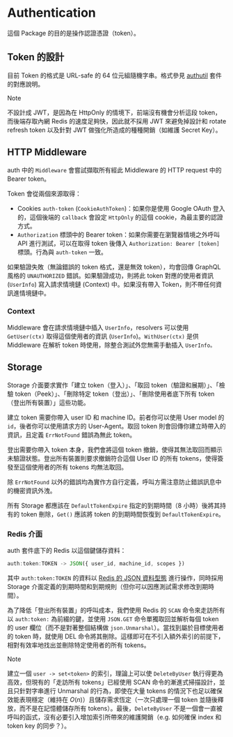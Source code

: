 # Authentication

這個 Package 的目的是操作認證憑證（token）。

## Token 的設計

目前 Token 的格式是 URL-safe 的 64 位元組隨機字串。格式參見 [authutil](../authutil/README.md) 套件的對應說明。

> [!NOTE]
> 不設計成 JWT，是因為在 HttpOnly 的情境下，前端沒有機會分析這段 token，而後端存取內網 Redis 的速度足夠快，因此就不採用 JWT 來避免掉設計和 rotate refresh token 以及針對 JWT 做強化所造成的種種開銷（如維護 Secret Key）。

## HTTP Middleware

auth 中的 `Middleware` 會嘗試擷取所有經此 Middleware 的 HTTP request 中的 Bearer token。

Token 會從兩個來源取得：

- Cookies `auth-token` (`CookieAuthToken`)：如果你是使用 Google OAuth 登入的，這個後端的 `callback` 會設定 `HttpOnly` 的這個 cookie，為最主要的認證方式。
- `Authorization` 標頭中的 Bearer token：如果你需要在瀏覽器情境之外呼叫 API 進行測試，可以在取得 token 後傳入 `Authorization: Bearer [token]` 標頭。行為與 `auth-token` 一致。

如果驗證失敗（無論錯誤的 token 格式，還是無效 token），均會回傳 GraphQL 風格的 `UNAUTHORIZED` 錯誤。如果驗證成功，則將此 token 對應的使用者資訊 (`UserInfo`) 寫入請求情境鏈 (Context) 中。如果沒有帶入 Token，則不帶任何資訊進情境鏈中。

### Context

Middleware 會在請求情境鏈中插入 `UserInfo`，resolvers 可以使用 `GetUser(ctx)` 取得這個使用者的資訊 (`UserInfo`)。`WithUser(ctx)` 是供 Middleware 在解析 token 時使用，除整合測試外您無需手動插入 `UserInfo。`

## Storage

Storage 介面要求實作「建立 token（登入）」、「取回 token（驗證和展期）」、「檢驗 token（Peek）」、「刪除特定 token（登出）」、「刪除使用者底下所有 token（登出所有裝置）」這些功能。

建立 token 需要你帶入 user ID 和 machine ID。前者你可以使用 User model 的 `id`，後者你可以使用請求方的 User-Agent。取回 token 則會回傳你建立時帶入的資訊，且定義 `ErrNotFound` 錯誤為無此 token。

登出需要你帶入 token 本身，我們會將這個 token 撤銷，使得其無法取回而顯示未驗證狀態。登出所有裝置則要求撤銷符合這個 User ID 的所有 tokens，使得簽發至這個使用者的所有 tokens 均無法取回。

除 `ErrNotFound` 以外的錯誤均為實作方自行定義，呼叫方需注意防止錯誤訊息中的機密資訊外洩。

所有 Storage 都應該在 `DefaultTokenExpire` 指定的到期時間（8 小時）後將其持有的 token 刪除，`Get()` 應該將 token 的到期時間恢復到 `DefaultTokenExpire`。

### Redis 介面

auth 套件底下的 Redis 以這個鍵儲存資料：

```jsx
auth:token:TOKEN -> JSON({ user_id, machine_id, scopes })
```

其中 `auth:token:TOKEN` 的資料以 [Redis 的 JSON 資料型態](https://redis.io/docs/latest/develop/data-types/json/) 進行操作，同時採用 Storage 介面定義的到期時間和到期規則（但你可以因應測試需求修改到期時間）。

為了降低「登出所有裝置」的呼叫成本，我們使用 Redis 的 `SCAN` 命令來走訪所有以 `auth:token:` 為前綴的鍵，並使用 `JSON.GET` 命令單獨取回並解析每個 token 的 user 欄位（而不是對著整個結構做 `json.Unmarshal`）。當找到屬於目標使用者的 token 時，就使用 DEL 命令將其刪除。這樣即可在不引入額外索引的前提下，相對有效率地找出並刪除特定使用者的所有 tokens。

> [!NOTE]
> 建立一個 `user -> set<token>` 的索引，理論上可以使 `DeleteByUser` 執行得更為高效，但現有的「走訪所有 tokens」已經使用 SCAN 命令的漸進式掃描設計，並且只針對字串進行 Unmarshal 的行為，即使在大量 tokens 的情況下也足以確保效能表現穩定（維持在 $O(n)$）且儲存需求恆定（一次只處理一個 token 並隨後釋放，而不是在記憶體儲存所有 tokens）。最後，`DeleteByUser` 不是一個會一直被呼叫的函式，沒有必要引入增加索引所帶來的維護開銷（e.g. 如何確保 index 和 token key 的同步？）。
